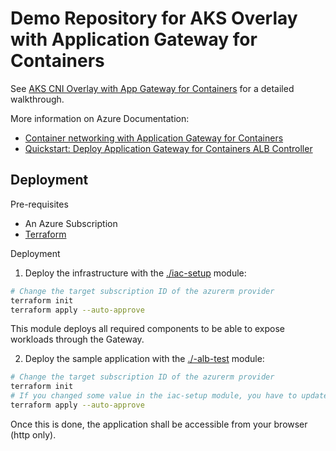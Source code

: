 # Demo Repository for AKS Overlay with Application Gateway for Containers

See [AKS CNI Overlay with App Gateway for Containers](https://medium.com/@arnaud.tincelin/aks-cni-overlay-with-app-gateway-for-containers-b2b62ab267fd) for a detailed walkthrough.

More information on Azure Documentation:
- [Container networking with Application Gateway for Containers](https://learn.microsoft.com/en-gb/azure/application-gateway/for-containers/container-networking)
- [Quickstart: Deploy Application Gateway for Containers ALB Controller](https://learn.microsoft.com/en-gb/azure/application-gateway/for-containers/quickstart-deploy-application-gateway-for-containers-alb-controller?tabs=install-helm-windows)

## Deployment

Pre-requisites

- An Azure Subscription
- [Terraform](https://developer.hashicorp.com/terraform)

Deployment

1. Deploy the infrastructure with the [./iac-setup](./iac-setup) module:

```bash
# Change the target subscription ID of the azurerm provider
terraform init
terraform apply --auto-approve
```

This module deploys all required components to be able to expose workloads through the Gateway.

2. Deploy the sample application with the [./-alb-test](./-alb-test) module:

```bash
# Change the target subscription ID of the azurerm provider
terraform init
# If you changed some value in the iac-setup module, you have to update the variables.auto.tfvars file
terraform apply --auto-approve
```

Once this is done, the application shall be accessible from your browser (http only).
